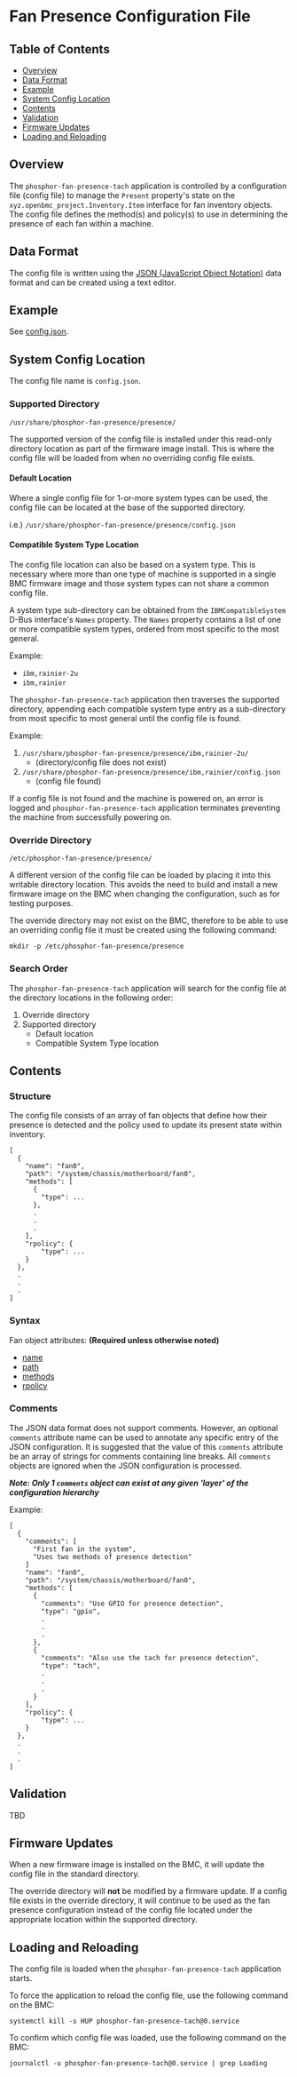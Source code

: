 # Fan Presence Configuration File

## Table of Contents
* [Overview](#overview)
* [Data Format](#data-format)
* [Example](#example)
* [System Config Location](#system-config-location)
* [Contents](#contents)
* [Validation](#validation)
* [Firmware Updates](#firmware-updates)
* [Loading and Reloading](#loading-and-reloading)


## Overview

The `phosphor-fan-presence-tach` application is controlled by a configuration
file (config file) to manage the `Present` property's state on the
`xyz.openbmc_project.Inventory.Item` interface for fan inventory objects.
The config file defines the method(s) and policy(s) to use in determining the
presence of each fan within a machine.


## Data Format

The config file is written using the [JSON (JavaScript Object
Notation)](https://www.json.org/) data format and can be created using a text
editor.


## Example

See [config.json](../../presence/example/config.json).


## System Config Location

The config file name is `config.json`.

### Supported Directory

`/usr/share/phosphor-fan-presence/presence/`

The supported version of the config file is installed under this read-only
directory location as part of the firmware image install. This is where the
config file will be loaded from when no overriding config file exists.

#### Default Location

Where a single config file for 1-or-more system types can be used,
the config file can be located at the base of the supported directory.

i.e.) `/usr/share/phosphor-fan-presence/presence/config.json`

#### Compatible System Type Location

The config file location can also be based on a system type. This is necessary
where more than one type of machine is supported in a single BMC firmware image
and those system types can not share a common config file.

A system type sub-directory can be obtained from the `IBMCompatibleSystem`
D-Bus interface's `Names` property. The `Names` property contains a list of one
or more compatible system types, ordered from most specific to the most general.

Example:
* `ibm,rainier-2u`
* `ibm,rainier`

The `phosphor-fan-presence-tach` application then traverses the supported
directory, appending each compatible system type entry as a sub-directory from
most specific to most general until the config file is found.

Example:
1. `/usr/share/phosphor-fan-presence/presence/ibm,rainier-2u/`
   * (directory/config file does not exist)
2. `/usr/share/phosphor-fan-presence/presence/ibm,rainier/config.json`
   * (config file found)

If a config file is not found and the machine is powered on, an error is logged
and `phosphor-fan-presence-tach` application terminates preventing the machine
from successfully powering on.

### Override Directory

`/etc/phosphor-fan-presence/presence/`

A different version of the config file can be loaded by placing it into this
writable directory location. This avoids the need to build and install a new
firmware image on the BMC when changing the configuration, such as for testing
purposes.

The override directory may not exist on the BMC, therefore to be able to use
an overriding config file it must be created using the following command:

`mkdir -p /etc/phosphor-fan-presence/presence`

### Search Order

The `phosphor-fan-presence-tach` application will search for the config file at
the directory locations in the following order:
1. Override directory
2. Supported directory
   * Default location
   * Compatible System Type location


## Contents

### Structure

The config file consists of an array of fan objects that define how their
presence is detected and the policy used to update its present state within
inventory.
```
[
  {
    "name": "fan0",
    "path": "/system/chassis/motherboard/fan0",
    "methods": [
      {
        "type": ...
      },
      .
      .
      .
    ],
    "rpolicy": {
        "type": ...
    }
  },
  .
  .
  .
]
```

### Syntax

Fan object attributes: **(Required unless otherwise noted)**
* [name](name.md)
* [path](path.md)
* [methods](methods.md)
* [rpolicy](rpolicy.md)

### Comments

The JSON data format does not support comments. However, an optional `comments`
attribute name can be used to annotate any specific entry of the JSON
configuration. It is suggested that the value of this `comments` attribute be
an array of strings for comments containing line breaks. All `comments` objects
are ignored when the JSON configuration is processed.

***Note: Only 1 `comments` object can exist at any given 'layer' of the
configuration hierarchy***

Example:
```
[
  {
    "comments": [
      "First fan in the system",
      "Uses two methods of presence detection"
    ]
    "name": "fan0",
    "path": "/system/chassis/motherboard/fan0",
    "methods": [
      {
        "comments": "Use GPIO for presence detection",
        "type": "gpio",
        .
        .
        .
      },
      {
        "comments": "Also use the tach for presence detection",
        "type": "tach",
        .
        .
        .
      }
    ],
    "rpolicy": {
        "type": ...
    }
  },
  .
  .
  .
]
```

## Validation

TBD


## Firmware Updates

When a new firmware image is installed on the BMC, it will update the config
file in the standard directory.

The override directory will **not** be modified by a firmware update. If a
config file exists in the override directory, it will continue to be used as
the fan presence configuration instead of the config file located under the
appropriate location within the supported directory.


## Loading and Reloading

The config file is loaded when the `phosphor-fan-presence-tach` application
starts.

To force the application to reload the config file, use the following command
on the BMC:

`systemctl kill -s HUP phosphor-fan-presence-tach@0.service`

To confirm which config file was loaded, use the following command on the BMC:

`journalctl -u phosphor-fan-presence-tach@0.service | grep Loading`
